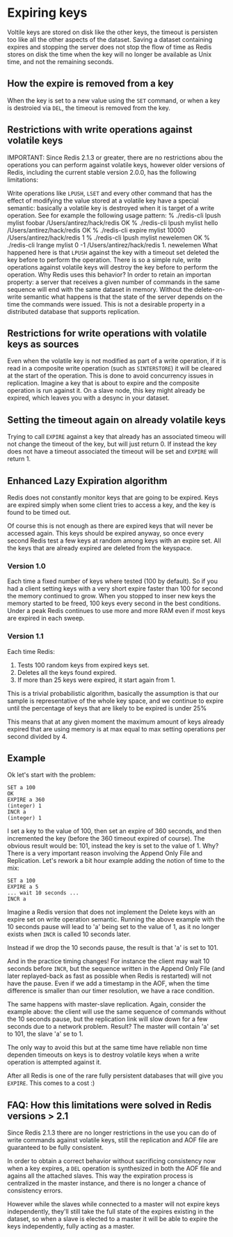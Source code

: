 # Expiring keys

Voltile keys are stored on disk like the other keys, the timeout is persisten
too like all the other aspects of the dataset. Saving a dataset containing
expires and stopping the server does not stop the flow of time as Redis
stores on disk the time when the key will no longer be available as Unix
time, and not the remaining seconds.

## How the expire is removed from a key

When the key is set to a new value using the `SET` command, or when a key
is destroied via `DEL`, the timeout is removed from the key.

## Restrictions with write operations against volatile keys

IMPORTANT: Since Redis 2.1.3 or greater, there are no restrictions abou
the operations you can perform against volatile keys, however older versions
of Redis, including the current stable version 2.0.0, has the following
limitations:

Write operations like `LPUSH`, `LSET` and every other command that has the
effect of modifying the value stored at a volatile key have a special semantic:
basically a volatile key is destroyed when it is target of a write operation.
See for example the following usage pattern:
    % ./redis-cli lpush mylist foobar /Users/antirez/hack/redis
    OK
    % ./redis-cli lpush mylist hello  /Users/antirez/hack/redis
    OK
    % ./redis-cli expire mylist 10000 /Users/antirez/hack/redis
    1
    % ./redis-cli lpush mylist newelemen
    OK
    % ./redis-cli lrange mylist 0 -1  /Users/antirez/hack/redis
    1. newelemen
What happened here is that `LPUSH` against the key with a timeout set deleted
the key before to perform the operation. There is so a simple rule, write
operations against volatile keys will destroy the key before to perform the
operation. Why Redis uses this behavior? In order to retain an importan
property: a server that receives a given number of commands in the same
sequence will end with the same dataset in memory. Without the delete-on-write
semantic what happens is that the state of the server depends on the time
the commands were issued. This is not a desirable property in a distributed database
that supports replication.

## Restrictions for write operations with volatile keys as sources

Even when the volatile key is not modified as part of a write operation, if
it is read in a composite write operation (such as `SINTERSTORE`) it will be
cleared at the start of the operation. This is done to avoid concurrency issues
in replication. Imagine a key that is about to expire and the composite operation
is run against it. On a slave node, this key might already be expired, which
leaves you with a desync in your dataset.

## Setting the timeout again on already volatile keys

Trying to call `EXPIRE` against a key that already has an associated timeou
will not change the timeout of the key, but will just return 0. If instead
the key does not have a timeout associated the timeout will be set and `EXPIRE`
will return 1.

## Enhanced Lazy Expiration algorithm

Redis does not constantly monitor keys that are going to be expired.
Keys are expired simply when some client tries to access a key, and
the key is found to be timed out.

Of course this is not enough as there are expired keys that will never
be accessed again. This keys should be expired anyway, so once every
second Redis test a few keys at random among keys with an  expire set.
All the keys that are already expired are deleted from the keyspace.

### Version 1.0

Each time a fixed number of keys where tested (100 by default). So if
you had a client setting keys with a very short expire faster than 100
for second the memory continued to grow. When you stopped to inser
new keys the memory started to be freed, 100 keys every second in the
best conditions. Under a peak Redis continues to use more and more RAM
even if most keys are expired in each sweep.

### Version 1.1

Each time Redis:

1. Tests 100 random keys from expired keys set.
2. Deletes all the keys found expired.
3. If more than 25 keys were expired, it start again from 1.

This is a trivial probabilistic algorithm, basically the assumption is
that our sample is representative of the whole key space,
and we continue to expire until the percentage of keys that are likely
to be expired is under 25%

This means that at any given moment the maximum amount of keys already
expired that are using memory is at max equal to max setting operations
per second divided by 4.

## Example

Ok let's start with the problem:

    SET a 100
    OK
    EXPIRE a 360
    (integer) 1
    INCR a
    (integer) 1

I set a key to the value of 100, then set an expire of 360 seconds, and then
incremented the key (before the 360 timeout expired of course). The obvious
result would be: 101, instead the key is set to the value of 1. Why? There
is a very important reason involving the Append Only File and Replication.
Let's rework a bit hour example adding the notion of time to the mix:

    SET a 100
    EXPIRE a 5
    ... wait 10 seconds ...
    INCR a

Imagine a Redis version that does not implement the Delete keys with an expire
set on write operation semantic. Running the above example with the 10 seconds
pause will lead to 'a' being set to the value of 1, as it no longer exists
when `INCR` is called 10 seconds later.

Instead if we drop the 10 seconds pause, the result is that 'a' is set to 101.


And in the practice timing changes! For instance the client may wait 10 seconds
before `INCR`, but the sequence written in the Append Only File (and later replayed-back
as fast as possible when Redis is restarted) will not have the pause. Even
if we add a timestamp in the AOF, when the time difference is smaller than
our timer resolution, we have a race condition.

The same happens with master-slave replication. Again, consider the example
above: the client will use the same sequence of commands without the 10 seconds
pause, but the replication link will slow down for a few seconds due to a network
problem. Result? The master will contain 'a' set to 101, the slave 'a' se
to 1.

The only way to avoid this but at the same time have reliable non time dependen
timeouts on keys is to destroy volatile keys when a write operation is attempted
against it.

After all Redis is one of the rare fully persistent databases that will give
you `EXPIRE`. This comes to a cost :)

## FAQ: How this limitations were solved in Redis versions > 2.1

Since Redis 2.1.3 there are no longer restrictions in the use you can do of
write commands against volatile keys, still the replication and AOF file are
guaranteed to be fully consistent.

In order to obtain a correct behavior without sacrificing consistency now when
a key expires, a `DEL` operation is synthesized in both the AOF file and agains
all the attached slaves. This way the expiration process is centralized in
the master instance, and there is no longer a chance of consistency errors.


However while the slaves while connected to a master will not expire keys independently,
they'll still take the full state of the expires existing in the dataset, so
when a slave is elected to a master it will be able to expire the keys independently,
fully acting as a master.

